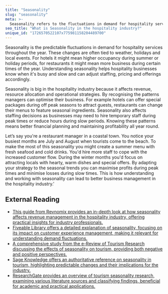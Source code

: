 ```yaml
---
title: "Seasonality"
slug: "seasonality"
meta: >-
  Seasonality refers to the fluctuations in demand for hospitality services throughout the year. Understanding seasonality helps optimise staffing, pricing, and inventory management.
seo_title: "What is Seasonality in the hospitality industry?"
unique_id: "1726570522107x775981158204489700"
---
```


Seasonality is the predictable fluctuations in demand for hospitality services throughout the year. These changes are often tied to weather, holidays and local events. For hotels it might mean higher occupancy during summer or holiday periods, for restaurants it might mean more business during certain times of the year. Understanding seasonality helps hospitality businesses know when it's busy and slow and can adjust staffing, pricing and offerings accordingly.

Seasonality is big in the hospitality industry because it affects revenue, resource allocation and operational strategies. By recognising the patterns managers can optimise their business. For example hotels can offer special packages during off peak seasons to attract guests, restaurants can change their menus to feature seasonal ingredients. Seasonality also affects staffing decisions as businesses may need to hire temporary staff during peak times or reduce hours during slow periods. Knowing these patterns means better financial planning and maintaining profitability all year round.

Let’s say you're a restaurant manager in a coastal town. You notice your busiest months are July and August when tourists come to the beach. To make the most of this seasonality you might create a summer menu with fresh seafood and cold drinks. You'd hire more staff to cope with the increased customer flow. During the winter months you'd focus on attracting locals with hearty, warm dishes and special offers. By adapting your strategy to the seasonal trends you can maximise profits during peak times and minimise losses during slow times. This is how understanding and working with seasonality can lead to better business management in the hospitality industry.'

## External Reading

- [This guide from Revnomix provides an in-depth look at how seasonality affects revenue management in the hospitality industry, offering practical insights for industry professionals.](https://revnomix.com/top-guide-to-seasonality-revenue-management-in-hospitality/)
- [Fiveable Library offers a detailed explanation of seasonality, focusing on its impact on customer experience management, making it relevant for understanding demand fluctuations.](https://library.fiveable.me/key-terms/customer-experience-management/seasonality)
- [A comprehensive study from the e-Review of Tourism Research discussing the effects of seasonality on tourism, providing both negative and positive perspectives.](https://ertr.tamu.edu/files/2012/09/578_seasonality-in-tourism.pdf)
- [Sage Knowledge offers an authoritative reference on seasonality in tourism, highlighting predictable changes and their implications for the industry.](https://sk.sagepub.com/reference/the-sage-international-encyclopedia-of-travel-and-tourism/i9942.xml)
- [ResearchGate provides an overview of tourism seasonality research, examining various literature sources and classifying findings, beneficial for academic and practical applications.](https://www.researchgate.net/publication/336085306_TOURISM_SEASONALITY_-_AN_OVERVIEW)